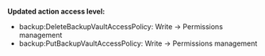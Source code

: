 **Updated action access level:**

- backup:DeleteBackupVaultAccessPolicy: Write -> Permissions management
- backup:PutBackupVaultAccessPolicy: Write -> Permissions management
